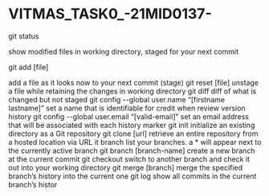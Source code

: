 # VITMAS_TASK0_-21MID0137-
git status

show modified files in working directory, staged for your next commit

git add [file]

add a file as it looks now to your next commit (stage)
git reset [file]
unstage a file while retaining the changes in working directory
git diff
diff of what is changed but not staged
git config --global user.name “[firstname lastname]”
set a name that is identifiable for credit when review version history
git config --global user.email “[valid-email]”
set an email address that will be associated with each history marker
git init
initialize an existing directory as a Git repository
git clone [url]
retrieve an entire repository from a hosted location via URL
it branch
list your branches. a * will appear next to the currently active branch
git branch [branch-name]
create a new branch at the current commit
git checkout
switch to another branch and check it out into your working directory
git merge [branch]
merge the specified branch’s history into the current one
git log
show all commits in the current branch’s histor
